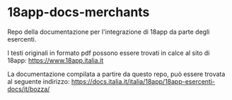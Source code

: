 # 18app-docs-merchants

Repo della documentazione per l'integrazione di 18app da parte degli esercenti. 

I testi originali in formato pdf possono essere trovati in calce al sito di 18app: <https://www.18app.italia.it>

La documentazione compilata a partire da questo repo, può essere trovata al seguente indirizzo: <https://docs.italia.it/italia/18app/18app-esercenti-docs/it/bozza/>
